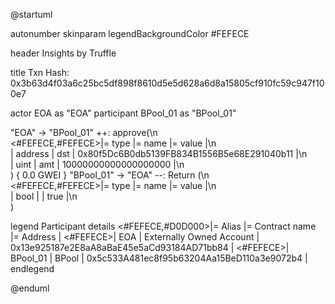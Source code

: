 

@startuml

autonumber
skinparam legendBackgroundColor #FEFECE

<style>
      header {
        HorizontalAlignment left
        FontColor purple
        FontSize 14
        Padding 10
      }
    </style>

header Insights by Truffle

title Txn Hash: 0x3b63d4f03a6c25bc5df898f8610d5e5d628a6d8a15805cf910fc59c947f100e7


actor EOA as "EOA"
participant BPool_01 as "BPool_01"

"EOA" -> "BPool_01" ++: approve(\n\
<#FEFECE,#FEFECE>|= type |= name |= value |\n\
| address | dst | 0x80f5Dc6B0db5139FB834B1556B5e68E291040b11 |\n\
| uint | amt | 10000000000000000000 |\n\
) { 0.0 GWEI }
"BPool_01" -> "EOA" --: Return (\n\
<#FEFECE,#FEFECE>|= type |= name |= value |\n\
| bool |  | true |\n\
)

legend
Participant details
<#FEFECE,#D0D000>|= Alias |= Contract name |= Address |
<#FEFECE>| EOA | Externally Owned Account | 0x13e925187e2E8aA8aBaE45e5aCd93184AD71bb84 |
<#FEFECE>| BPool_01 | BPool | 0x5c533A481ec8f95b63204Aa15BeD110a3e9072b4 |
endlegend

@enduml